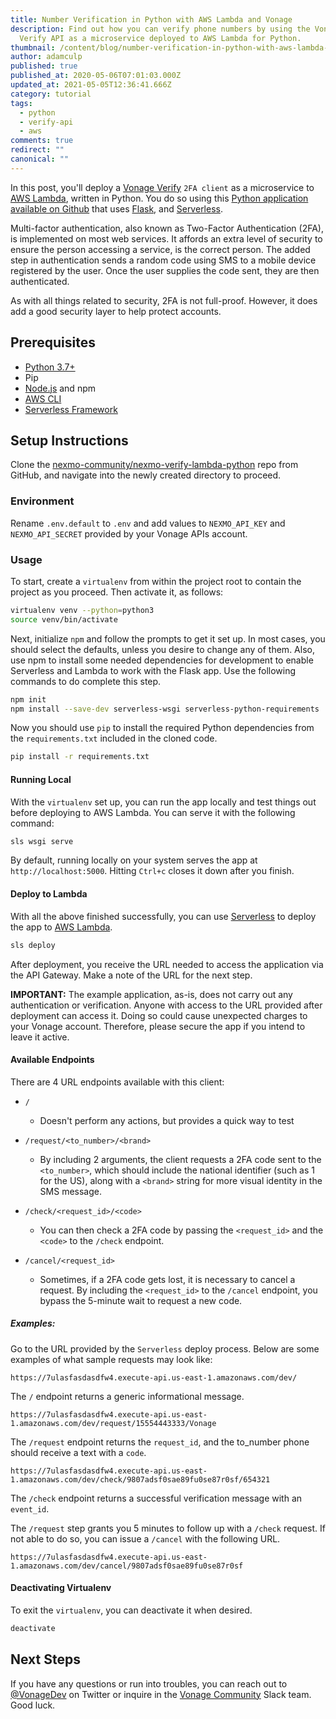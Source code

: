 ```yaml
---
title: Number Verification in Python with AWS Lambda and Vonage
description: Find out how you can verify phone numbers by using the Vonage
  Verify API as a microservice deployed to AWS Lambda for Python.
thumbnail: /content/blog/number-verification-in-python-with-aws-lambda-and-vonage/Blog_Microservice_Lambda_1200x600.png
author: adamculp
published: true
published_at: 2020-05-06T07:01:03.000Z
updated_at: 2021-05-05T12:36:41.666Z
category: tutorial
tags:
  - python
  - verify-api
  - aws
comments: true
redirect: ""
canonical: ""
---
```

In this post, you'll deploy a [Vonage Verify](https://www.vonage.com/communications-apis/verify/) `2FA client` as a microservice to [AWS Lambda](https://aws.amazon.com/lambda/), written in Python. You do so using this [Python application available on Github](https://github.com/nexmo-community/nexmo-verify-lambda-python) that uses [Flask](https://flask.palletsprojects.com/en/1.1.x/), and [Serverless](https://serverless.com/framework/docs/getting-started/).

Multi-factor authentication, also known as Two-Factor Authentication (2FA), is implemented on most web services. It affords an extra level of security to ensure the person accessing a service, is the correct person. The added step in authentication sends a random code using SMS to a mobile device registered by the user. Once the user supplies the code sent, they are then authenticated.

As with all things related to security, 2FA is not full-proof. However, it does add a good security layer to help protect accounts.

## Prerequisites
* [Python 3.7+](https://www.python.org/)
* Pip
* [Node.js](https://nodejs.org/en/) and npm
* [AWS CLI](https://aws.amazon.com/cli/)
* [Serverless Framework](https://serverless.com/framework/docs/getting-started/)

<sign-up></sign-up>

## Setup Instructions
Clone the [nexmo-community/nexmo-verify-lambda-python](https://github.com/nexmo-community/nexmo-verify-lambda-python) repo from GitHub, and navigate into the newly created directory to proceed.

### Environment
Rename `.env.default` to `.env` and add values to `NEXMO_API_KEY` and `NEXMO_API_SECRET` provided by your Vonage APIs account.

### Usage
To start, create a `virtualenv` from within the project root to contain the project as you proceed. Then activate it, as follows:

```bash
virtualenv venv --python=python3
source venv/bin/activate
```

Next, initialize `npm` and follow the prompts to get it set up. In most cases, you should select the defaults, unless you desire to change any of them. Also, use npm to install some needed dependencies for development to enable Serverless and Lambda to work with the Flask app. Use the following commands to do complete this step.

```bash
npm init
npm install --save-dev serverless-wsgi serverless-python-requirements
```

Now you should use `pip` to install the required Python dependencies from the `requirements.txt` included in the cloned code.

```bash
pip install -r requirements.txt
```

#### Running Local
With the `virtualenv` set up, you can run the app locally and test things out before deploying to AWS Lambda. You can serve it with the following command:

```bash
sls wsgi serve
```

By default, running locally on your system serves the app at `http://localhost:5000`. Hitting `Ctrl+c` closes it down after you finish.

#### Deploy to Lambda
With all the above finished successfully, you can use [Serverless](https://serverless.com/framework/docs/getting-started/) to deploy the app to [AWS Lambda](https://aws.amazon.com/lambda/).

```bash
sls deploy
```

After deployment, you receive the URL needed to access the application via the API Gateway. Make a note of the URL for the next step.

**IMPORTANT:** The example application, as-is, does not carry out any authentication or verification. Anyone with access to the URL provided after deployment can access it. Doing so could cause unexpected charges to your Vonage account. Therefore, please secure the app if you intend to leave it active. 

#### Available Endpoints
There are 4 URL endpoints available with this client:

* `/`
    - Doesn't perform any actions, but provides a quick way to test

* `/request/<to_number>/<brand>`
    - By including 2 arguments, the client requests a 2FA code sent to the `<to_number>`, which should include the national identifier (such as 1 for the US), along with a `<brand>` string for more visual identity in the SMS message.

* `/check/<request_id>/<code>`
    - You can then check a 2FA code by passing the `<request_id>` and the `<code>` to the `/check` endpoint.

* `/cancel/<request_id>`
    - Sometimes, if a 2FA code gets lost, it is necessary to cancel a request. By including the `<request_id>` to the `/cancel` endpoint, you bypass the 5-minute wait to request a new code.

##### Examples:
Go to the URL provided by the `Serverless` deploy process. Below are some examples of what sample requests may look like:

`https://7ulasfasdasdfw4.execute-api.us-east-1.amazonaws.com/dev/`

The `/` endpoint returns a generic informational message.

`https://7ulasfasdasdfw4.execute-api.us-east-1.amazonaws.com/dev/request/15554443333/Vonage`

The `/request` endpoint returns the `request_id`, and the to_number phone should receive a text with a `code`.

`https://7ulasfasdasdfw4.execute-api.us-east-1.amazonaws.com/dev/check/9807adsf0sae89fu0se87r0sf/654321`

The `/check` endpoint returns a successful verification message with an `event_id`.

The `/request` step grants you 5 minutes to follow up with a `/check` request. If not able to do so, you can issue a `/cancel` with the following URL.

`https://7ulasfasdasdfw4.execute-api.us-east-1.amazonaws.com/dev/cancel/9807adsf0sae89fu0se87r0sf`

#### Deactivating Virtualenv
To exit the `virtualenv`, you can deactivate it when desired.

```bash
deactivate
```

## Next Steps
If you have any questions or run into troubles, you can reach out to [@VonageDev](https://twitter.com/vonagedev) on Twitter or inquire in the [Vonage Community](http://nexmo-community.slack.com) Slack team. Good luck.